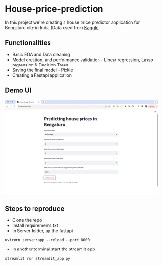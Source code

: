 # House-price-prediction

In this project we're creating a house price predictor application for Bengaluru city in India (Data used from [Kaggle](https://www.kaggle.com/datasets/amitabhajoy/bengaluru-house-price-data). 

## Functionalities 

- Basic EDA and Data cleaning 
- Model creation, and performance validation - Linear regression, Lasso regression & Decision Trees
- Saving the final model - Pickle
- Creating a Fastapi application 

## Demo UI 

![alt text](House_Price_prediction.png)

## Steps to reproduce 
- Clone the repo
- Install requirements.txt
- In Server folder, up the fastapi 
```
uvicorn server:app --reload --port 8000
```
- In another terminal start the streamlit app
```
streamlit run streamlit_app.py
```

